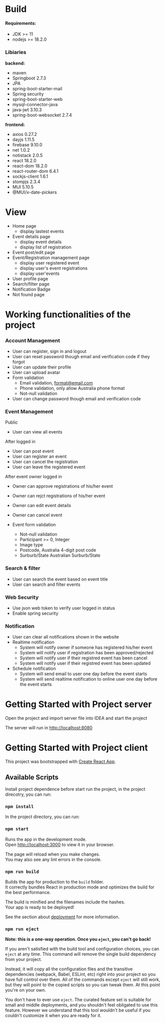 # Build 
#### Requirements:

- JDK >= 11
- nodejs >= 18.2.0

### Libiaries
**backend:**
- maven
- Springboot 2.7.3
- JPA 
- spring-boot-starter-mail
- Spring security
- spring-boot-starter-web
- mysql-connector-java
- java-jwt 3.10.3
- spring-boot-websocket 2.7.4

**frontend:**
- axios 0.27.2
- dayjs 1.11.5
- firebase 9.10.0
- net 1.0.2
- notistack 2.0.5
- react 18.2.0
- react-dom 18.2.0
- react-router-dom 6.4.1
- sockjs-client 1.6.1
- stompjs 2.3.4
- MUI 5.10.5
- @MUI/x-date-pickers

# View 
- Home page  
    - display lastest events
- Event details page 
    - display event details
    - display list of registration 
- Event post/edit page 
- Event/Registration management page 
    - display user registered event 
    - display user's event registrations
    - display user'events
- User profile page 
- Search/filter page 
- Notification Badge
- Not found page


# Working functionalities of the project

### Account Management 

- User can register, sign in and logout
- User can reset password though email and verification code  if they forgot 
- User can update their profile 
- User can upload avatar 
- Form validation
    - Email validation, format@email.com
    - Phone validation, only allow Australia phone format
    - Not-null validation 
- User can change password though email and verification code

### Event Management 
Public 
- User can view all events 

After logged in 
- User can post event 
- User can register an event 
- User can cancel the registration
- User can leave the registered event

After event owner logged in
- Owner can approve registrations of his/her event 
- Owner can rejct registrations of his/her event 
- Owner can edit event details 
- Owner can cancel event 

- Event form validation 
    - Not-null validation
    - Participant >= 0, Integer
    - Image type
    - Postcode, Australia 4-digit post code 
    - Surburb/State  Australian Surburb/State


### Search & filter

- User can search the event based on event title 
- User can search and filter events 

### Web Security

- Use json web token to verify user logged in status 
- Enable spring security 

### Notification 
- User can clear all notifications shown in the website 
- Realtime notification 
    - System will notify owner if someone has registered his/her event 
    - System will notify user if registration has been approved/rejected
    - System will notify user if their registred event has been cancel
    - System will notify user if their registred event has been updated
- Schedule notification 
    - System will send email to user one day before the event starts
    - System will send realtime notification to online user one day before the event starts




# Getting Started with Project server

Open the project and import server file into IDEA and start the project

The server will run in [http://localhost:8080](http://localhost:8080)


# Getting Started with Project client 

This project was bootstrapped with [Create React App](https://github.com/facebook/create-react-app).

## Available Scripts


Install project dependence before start run the project, in the project direcotry, you can run:
### `npm install`


In the project directory, you can run:

### `npm start`

Runs the app in the development mode.\
Open [http://localhost:3000](http://localhost:3000) to view it in your browser.

The page will reload when you make changes.\
You may also see any lint errors in the console.

### `npm run build`

Builds the app for production to the `build` folder.\
It correctly bundles React in production mode and optimizes the build for the best performance.

The build is minified and the filenames include the hashes.\
Your app is ready to be deployed!

See the section about [deployment](https://facebook.github.io/create-react-app/docs/deployment) for more information.

### `npm run eject`

**Note: this is a one-way operation. Once you `eject`, you can't go back!**

If you aren't satisfied with the build tool and configuration choices, you can `eject` at any time. This command will remove the single build dependency from your project.

Instead, it will copy all the configuration files and the transitive dependencies (webpack, Babel, ESLint, etc) right into your project so you have full control over them. All of the commands except `eject` will still work, but they will point to the copied scripts so you can tweak them. At this point you're on your own.

You don't have to ever use `eject`. The curated feature set is suitable for small and middle deployments, and you shouldn't feel obligated to use this feature. However we understand that this tool wouldn't be useful if you couldn't customize it when you are ready for it.
